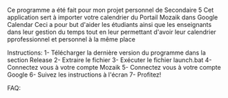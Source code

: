Ce programme a été fait pour mon projet personnel de Secondaire 5
Cet application sert à importer votre calendrier du Portail Mozaik dans Google Calendar
Ceci a pour but d'aider les étudiants ainsi que les enseignants dans leur gestion du temps tout en leur permettant d'avoir leur calendrier pprofessionnel et personnel à la même place

Instructions:
1- Télécharger la dernière version du programme dans la section Release
2- Extraire le fichier
3- Exécuter le fichier launch.bat
4- Connectez vous à votre compte Mozaik
5- Connectez vous à votre compte Google
6- Suivez les instructions à l'écran
7- Profitez!

FAQ:

